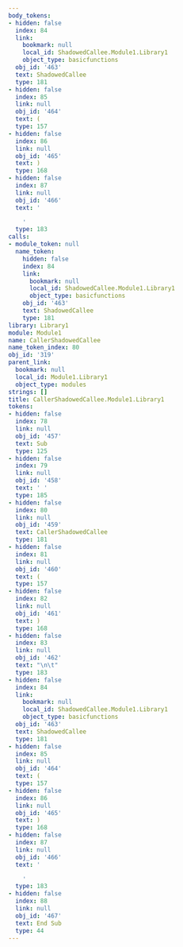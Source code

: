 ```yaml
---
body_tokens:
- hidden: false
  index: 84
  link:
    bookmark: null
    local_id: ShadowedCallee.Module1.Library1
    object_type: basicfunctions
  obj_id: '463'
  text: ShadowedCallee
  type: 181
- hidden: false
  index: 85
  link: null
  obj_id: '464'
  text: (
  type: 157
- hidden: false
  index: 86
  link: null
  obj_id: '465'
  text: )
  type: 168
- hidden: false
  index: 87
  link: null
  obj_id: '466'
  text: '

    '
  type: 183
calls:
- module_token: null
  name_token:
    hidden: false
    index: 84
    link:
      bookmark: null
      local_id: ShadowedCallee.Module1.Library1
      object_type: basicfunctions
    obj_id: '463'
    text: ShadowedCallee
    type: 181
library: Library1
module: Module1
name: CallerShadowedCallee
name_token_index: 80
obj_id: '319'
parent_link:
  bookmark: null
  local_id: Module1.Library1
  object_type: modules
strings: []
title: CallerShadowedCallee.Module1.Library1
tokens:
- hidden: false
  index: 78
  link: null
  obj_id: '457'
  text: Sub
  type: 125
- hidden: false
  index: 79
  link: null
  obj_id: '458'
  text: ' '
  type: 185
- hidden: false
  index: 80
  link: null
  obj_id: '459'
  text: CallerShadowedCallee
  type: 181
- hidden: false
  index: 81
  link: null
  obj_id: '460'
  text: (
  type: 157
- hidden: false
  index: 82
  link: null
  obj_id: '461'
  text: )
  type: 168
- hidden: false
  index: 83
  link: null
  obj_id: '462'
  text: "\n\t"
  type: 183
- hidden: false
  index: 84
  link:
    bookmark: null
    local_id: ShadowedCallee.Module1.Library1
    object_type: basicfunctions
  obj_id: '463'
  text: ShadowedCallee
  type: 181
- hidden: false
  index: 85
  link: null
  obj_id: '464'
  text: (
  type: 157
- hidden: false
  index: 86
  link: null
  obj_id: '465'
  text: )
  type: 168
- hidden: false
  index: 87
  link: null
  obj_id: '466'
  text: '

    '
  type: 183
- hidden: false
  index: 88
  link: null
  obj_id: '467'
  text: End Sub
  type: 44
---
```

